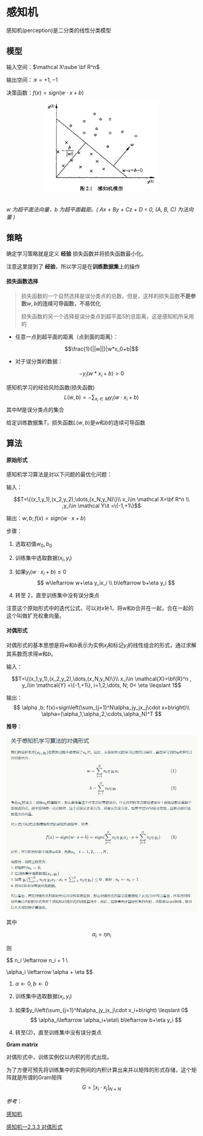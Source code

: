 # 感知机

感知机(perception)是二分类的线性分类模型

## 模型


输入空间：$\mathcal X\sube \bf R^n$

输出空间：$\mathcal Y={+1,-1}$

决策函数：$f(x)=sign (w\cdot x+b)$

<div align="center"> <img src="./pic/6cbb8645jw1eorjja7lxfj20am08jq36.jpg" width="300"/> </div><br>

*w 为超平面法向量，b 为超平面截距。( Ax + By + Cz + D = 0, (A, B, C) 为法向量 )*


## 策略

确定学习策略就是定义 **经验** 损失函数并将损失函数最小化。

注意这里提到了 **经验**，所以学习是在**训练数据集**上的操作

#### 损失函数选择

> 损失函数的一个自然选择是误分类点的总数，但是，这样的损失函数**不是参数$w,b$的连续可导函数，不易优化**
>
> 损失函数的另一个选择是误分类点到超平面$S$的总距离，这是感知机所采用的

* 任意一点到超平面的距离（点到面的距离）：

$$\frac{1}{||w||}|w*x_0+b|$$

* 对于误分类的数据：

$$-y_i(w*x_i+b)>0$$

感知机学习的经验风险函数(损失函数)
$$
L(w,b)=-\sum_{x_i\in M}y_i(w\cdot x_i+b)
$$
其中$M$是误分类点的集合

给定训练数据集$T$，损失函数$L(w,b)$是$w$和$b$的连续可导函数

## 算法

#### 原始形式

感知机学习算法是对以下问题的最优化问题：

输入：

$$T=\{(x_1,y_1),(x_2,y_2),\dots,(x_N,y_N)\}\\ x_i\in \mathcal X=\bf R^n \\ ,y_i\in \mathcal Y\it =\{-1,+1\}$$

输出：$w,b;f(x)=sign(w\cdot x+b)$

步骤：
1. 选取初值$w_0,b_0$

1. 训练集中选取数据$(x_i,y_i)$

1. 如果$y_i(w\cdot x_i+b)\leqslant 0$
    $$
    w\leftarrow w+\eta y_ix_i \\
    b\leftarrow b+\eta y_i
    $$
4. 转至 2，直至训练集中没有误分类点

注意这个原始形式中的迭代公式，可以对$x​$补1，将$w​$和$b​$合并在一起，合在一起的这个叫做扩充权重向量。

#### 对偶形式

对偶形式的基本思想是将$w$和$b$表示为实例$x_i$和标记$y_i$的线性组合的形式，通过求解其系数而求得$w$和$b$。

输入：

$$T=\{(x_1,y_1),(x_2,y_2),\dots,(x_N,y_N)\}\\ x_i\in \mathcal{X}=\bf{R}^n , y_i\in \mathcal{Y} =\{-1,+1\}, i=1,2,\dots, N; 0< \eta \leqslant 1$$

输出：
 $$
 \alpha ,b; f(x)=sign\left(\sum_{j=1}^N\alpha_jy_jx_j\cdot x+b\right)\\
 \alpha=(\alpha_1,\alpha_2,\cdots,\alpha_N)^T
 $$

**推导**：

![](./pic/v2-974ea3af04429260846227e192d9c78e_r.jpg)

其中 

$$\alpha_i = \eta n_i$$

则

$$
n_i \leftarrow n_i + 1 \\

\alpha_i \leftarrow \alpha + \eta 
$$


1. $\alpha \leftarrow 0,b\leftarrow 0​$

2. 训练集中选取数据$(x_i,y_i)$

3. 如果$y_i\left(\sum_{j=1}^N\alpha_jy_jx_j\cdot x_i+b\right) \leqslant 0​$
 $$
 \alpha_i\leftarrow \alpha_i+\eta\\
 b\leftarrow b+\eta y_i
 $$

4. 转至(2)，直至训练集中没有误分类点

**Gram matrix**

对偶形式中，训练实例仅以内积的形式出现。

为了方便可预先将训练集中的实例间的内积计算出来并以矩阵的形式存储，这个矩阵就是所谓的Gram矩阵
$$
G=[x_i\cdot x_j]_{N\times N} 
$$


*参考*：

[感知机](https://www.hankcs.com/ml/the-perceptron.html)

[感知机—2.3.3 对偶形式](https://www.bilibili.com/video/BV1m4411d7Er?from=search&seid=6197431762999819062)